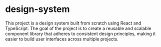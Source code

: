 # design-system
This project is a design system built from scratch using React and TypeScript. The goal of the project is to create a reusable and scalable component library that adheres to consistent design principles, making it easier to build user interfaces across multiple projects.

